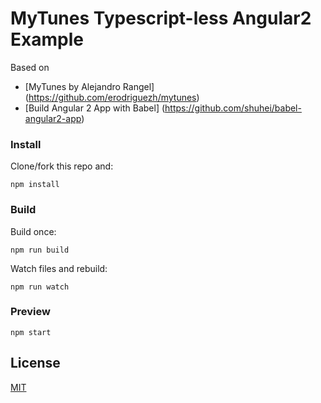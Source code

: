 # MyTunes Typescript-less Angular2 Example

Based on
- [MyTunes by Alejandro Rangel] (https://github.com/erodriguezh/mytunes)
- [Build Angular 2 App with Babel] (https://github.com/shuhei/babel-angular2-app)

### Install

Clone/fork this repo and:

```
npm install
```

### Build

Build once:

```
npm run build
```

Watch files and rebuild:

```
npm run watch
```

### Preview

```
npm start
```

## License

[MIT](https://opensource.org/licenses/MIT)
